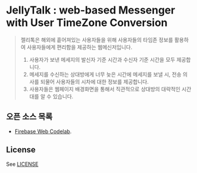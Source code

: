 # JellyTalk : web-based Messenger with User TimeZone Conversion

> 젤리톡은 해외에 흩어져있는 사용자들을 위해 사용자들의 타임존 정보를 활용하여 사용자들에게 편리함을 제공하는 웹메신저입니다.
> 1. 사용자가 보낸 메세지의 발신자 기준 시간과 수신자 기준 시간을 모두 제공합니다.
> 2. 메세지를 수신하는 상대방에게 너무 늦은 시간에 메세지를 보낼 시, 전송 의사를 되물어 사용자들의 시차에 대한 정보를 제공합니다.
> 3. 사용자들은 웹페이지 배경화면을 통해서 직관적으로 상대방의 대략적인 시간대를 알 수 있습니다.


## 오픈 소스 목록
 - [Firebase Web Codelab](https://codelabs.developers.google.com/codelabs/firebase-web/).



## License
See [LICENSE](LICENSE)
